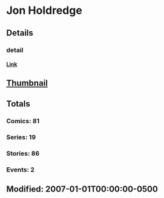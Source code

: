 # Jon  Holdredge 
## Details
### detail
#### [Link](http://marvel.com/comics/creators/235/jon_holdredge?utm_campaign=apiRef&utm_source=225578a89fc76f3d20fbffda5d17a88d)
## [Thumbnail](http://i.annihil.us/u/prod/marvel/i/mg/6/f0/4bb589c75b195.jpg)
## Totals
### Comics: 81
### Series: 19
### Stories: 86
### Events: 2
## Modified: 2007-01-01T00:00:00-0500